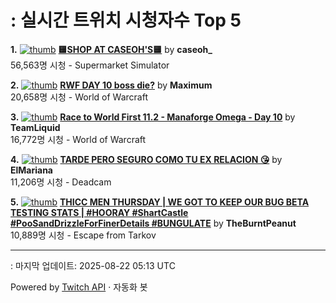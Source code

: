 # : 실시간 트위치 시청자수 Top 5

**1.** [![thumb](https://static-cdn.jtvnw.net/previews-ttv/live_user_caseoh_-320x180.jpg)](https://twitch.tv/caseoh_)
**[🟨SHOP AT CASEOH'S🟨](https://twitch.tv/caseoh_)** by **caseoh_**<br>56,563명 시청  - Supermarket Simulator

**2.** [![thumb](https://static-cdn.jtvnw.net/previews-ttv/live_user_maximum-320x180.jpg)](https://twitch.tv/Maximum)
**[RWF DAY 10 boss die?](https://twitch.tv/Maximum)** by **Maximum**<br>20,658명 시청  - World of Warcraft

**3.** [![thumb](https://static-cdn.jtvnw.net/previews-ttv/live_user_teamliquid-320x180.jpg)](https://twitch.tv/TeamLiquid)
**[Race to World First 11.2 - Manaforge Omega - Day 10](https://twitch.tv/TeamLiquid)** by **TeamLiquid**<br>16,772명 시청  - World of Warcraft

**4.** [![thumb](https://static-cdn.jtvnw.net/previews-ttv/live_user_elmariana-320x180.jpg)](https://twitch.tv/ElMariana)
**[TARDE PERO SEGURO COMO TU EX RELACION 😘](https://twitch.tv/ElMariana)** by **ElMariana**<br>11,206명 시청  - Deadcam

**5.** [![thumb](https://static-cdn.jtvnw.net/previews-ttv/live_user_theburntpeanut-320x180.jpg)](https://twitch.tv/TheBurntPeanut)
**[THICC MEN THURSDAY | WE GOT TO KEEP OUR BUG BETA TESTING STATS | #HOORAY #ShartCastle #PooSandDrizzleForFinerDetails #BUNGULATE](https://twitch.tv/TheBurntPeanut)** by **TheBurntPeanut**<br>10,889명 시청  - Escape from Tarkov


---
: 마지막 업데이트: 2025-08-22 05:13 UTC

Powered by [Twitch API](https://dev.twitch.tv/docs/api/reference) · 자동화 봇